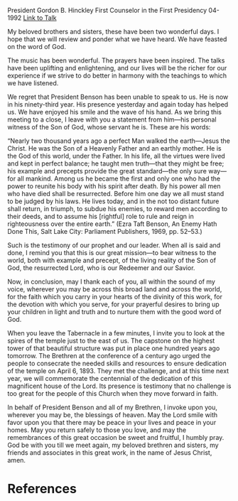 President Gordon B. Hinckley
First Counselor in the First Presidency
04-1992
[Link to Talk](https://www.churchofjesuschrist.org/study/general-conference/1992/04/our-great-mission?lang=eng)

My beloved brothers and sisters, these have been two wonderful days. I hope that we will review and ponder what we have heard. We have feasted on the word of God.

The music has been wonderful. The prayers have been inspired. The talks have been uplifting and enlightening, and our lives will be the richer for our experience if we strive to do better in harmony with the teachings to which we have listened.

We regret that President Benson has been unable to speak to us. He is now in his ninety-third year. His presence yesterday and again today has helped us. We have enjoyed his smile and the wave of his hand. As we bring this meeting to a close, I leave with you a statement from him—his personal witness of the Son of God, whose servant he is. These are his words:

“Nearly two thousand years ago a perfect Man walked the earth—Jesus the Christ. He was the Son of a Heavenly Father and an earthly mother. He is the God of this world, under the Father. In his life, all the virtues were lived and kept in perfect balance; he taught men truth—that they might be free; his example and precepts provide the great standard—the only sure way—for all mankind. Among us he became the first and only one who had the power to reunite his body with his spirit after death. By his power all men who have died shall be resurrected. Before him one day we all must stand to be judged by his laws. He lives today, and in the not too distant future shall return, in triumph, to subdue his enemies, to reward men according to their deeds, and to assume his [rightful] role to rule and reign in righteousness over the entire earth.” (Ezra Taft Benson, An Enemy Hath Done This, Salt Lake City: Parliament Publishers, 1969, pp. 52–53.)

Such is the testimony of our prophet and our leader. When all is said and done, I remind you that this is our great mission—to bear witness to the world, both with example and precept, of the living reality of the Son of God, the resurrected Lord, who is our Redeemer and our Savior.

Now, in conclusion, may I thank each of you, all within the sound of my voice, wherever you may be across this broad land and across the world, for the faith which you carry in your hearts of the divinity of this work, for the devotion with which you serve, for your prayerful desires to bring up your children in light and truth and to nurture them with the good word of God.

When you leave the Tabernacle in a few minutes, I invite you to look at the spires of the temple just to the east of us. The capstone on the highest tower of that beautiful structure was put in place one hundred years ago tomorrow. The Brethren at the conference of a century ago urged the people to consecrate the needed skills and resources to ensure dedication of the temple on April 6, 1893. They met the challenge, and at this time next year, we will commemorate the centennial of the dedication of this magnificent house of the Lord. Its presence is testimony that no challenge is too great for the people of this Church when they move forward in faith.

In behalf of President Benson and all of my Brethren, I invoke upon you, wherever you may be, the blessings of heaven. May the Lord smile with favor upon you that there may be peace in your lives and peace in your homes. May you return safely to those you love, and may the remembrances of this great occasion be sweet and fruitful, I humbly pray. God be with you till we meet again, my beloved brethren and sisters, my friends and associates in this great work, in the name of Jesus Christ, amen.

# References
